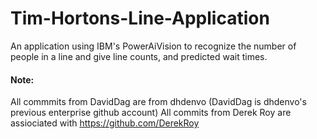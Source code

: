 # Tim-Hortons-Line-Application

An application using IBM's PowerAiVision to recognize the number of people in a line and give line counts, and predicted wait times. 

#### Note: 
All commmits from DavidDag are from dhdenvo (DavidDag is dhdenvo's previous enterprise github account)
All commits from Derek Roy are assiociated with https://github.com/DerekRoy
